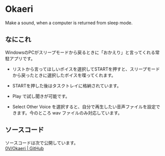 Okaeri
======

Make a sound, when a computer is returned from sleep mode.


## なにこれ
WindowsのPCがスリープモードから戻るときに「おかえり」と言ってくれる常駐アプリです。  
  
* リストから言ってほしいボイスを選択してSTARTを押すと、スリープモードから戻ったときに選択したボイスを喋ってくれます。  

* STARTを押した後はタスクトレイに格納されています。  

* Play で試し聞きが可能です。  

* Select Other Voice を選択すると、自分で再生したい音声ファイルを設定できます。今のところ wav ファイルのみ対応しています。

## ソースコード
ソースコードは次で公開しています。  
[0V/Okaeri | GitHub](https://github.com/0V/Okaeri/)  
